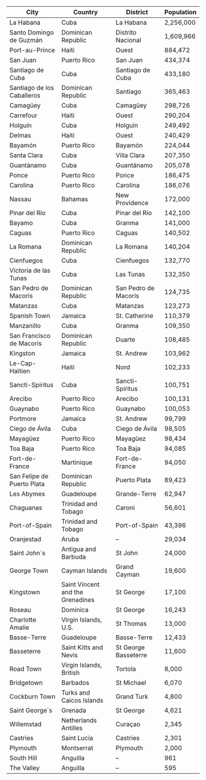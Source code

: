 | City | Country | District | Population |
| --- | --- | --- | --- |
| La Habana | Cuba | La Habana | 2,256,000 |
| Santo Domingo de Guzmán | Dominican Republic | Distrito Nacional | 1,609,966 |
| Port-au-Prince | Haiti | Ouest | 884,472 |
| San Juan | Puerto Rico | San Juan | 434,374 |
| Santiago de Cuba | Cuba | Santiago de Cuba | 433,180 |
| Santiago de los Caballeros | Dominican Republic | Santiago | 365,463 |
| Camagüey | Cuba | Camagüey | 298,726 |
| Carrefour | Haiti | Ouest | 290,204 |
| Holguín | Cuba | Holguín | 249,492 |
| Delmas | Haiti | Ouest | 240,429 |
| Bayamón | Puerto Rico | Bayamón | 224,044 |
| Santa Clara | Cuba | Villa Clara | 207,350 |
| Guantánamo | Cuba | Guantánamo | 205,078 |
| Ponce | Puerto Rico | Ponce | 186,475 |
| Carolina | Puerto Rico | Carolina | 186,076 |
| Nassau | Bahamas | New Providence | 172,000 |
| Pinar del Río | Cuba | Pinar del Río | 142,100 |
| Bayamo | Cuba | Granma | 141,000 |
| Caguas | Puerto Rico | Caguas | 140,502 |
| La Romana | Dominican Republic | La Romana | 140,204 |
| Cienfuegos | Cuba | Cienfuegos | 132,770 |
| Victoria de las Tunas | Cuba | Las Tunas | 132,350 |
| San Pedro de Macorís | Dominican Republic | San Pedro de Macorís | 124,735 |
| Matanzas | Cuba | Matanzas | 123,273 |
| Spanish Town | Jamaica | St. Catherine | 110,379 |
| Manzanillo | Cuba | Granma | 109,350 |
| San Francisco de Macorís | Dominican Republic | Duarte | 108,485 |
| Kingston | Jamaica | St. Andrew | 103,962 |
| Le-Cap-Haïtien | Haiti | Nord | 102,233 |
| Sancti-Spíritus | Cuba | Sancti-Spíritus | 100,751 |
| Arecibo | Puerto Rico | Arecibo | 100,131 |
| Guaynabo | Puerto Rico | Guaynabo | 100,053 |
| Portmore | Jamaica | St. Andrew | 99,799 |
| Ciego de Ávila | Cuba | Ciego de Ávila | 98,505 |
| Mayagüez | Puerto Rico | Mayagüez | 98,434 |
| Toa Baja | Puerto Rico | Toa Baja | 94,085 |
| Fort-de-France | Martinique | Fort-de-France | 94,050 |
| San Felipe de Puerto Plata | Dominican Republic | Puerto Plata | 89,423 |
| Les Abymes | Guadeloupe | Grande-Terre | 62,947 |
| Chaguanas | Trinidad and Tobago | Caroni | 56,601 |
| Port-of-Spain | Trinidad and Tobago | Port-of-Spain | 43,396 |
| Oranjestad | Aruba | – | 29,034 |
| Saint John´s | Antigua and Barbuda | St John | 24,000 |
| George Town | Cayman Islands | Grand Cayman | 19,600 |
| Kingstown | Saint Vincent and the Grenadines | St George | 17,100 |
| Roseau | Dominica | St George | 16,243 |
| Charlotte Amalie | Virgin Islands, U.S. | St Thomas | 13,000 |
| Basse-Terre | Guadeloupe | Basse-Terre | 12,433 |
| Basseterre | Saint Kitts and Nevis | St George Basseterre | 11,600 |
| Road Town | Virgin Islands, British | Tortola | 8,000 |
| Bridgetown | Barbados | St Michael | 6,070 |
| Cockburn Town | Turks and Caicos Islands | Grand Turk | 4,800 |
| Saint George´s | Grenada | St George | 4,621 |
| Willemstad | Netherlands Antilles | Curaçao | 2,345 |
| Castries | Saint Lucia | Castries | 2,301 |
| Plymouth | Montserrat | Plymouth | 2,000 |
| South Hill | Anguilla | – | 961 |
| The Valley | Anguilla | – | 595 |
